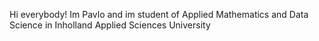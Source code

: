 Hi everybody!
Im Pavlo and im student of Applied Mathematics and Data Science in Inholland Applied Sciences University
